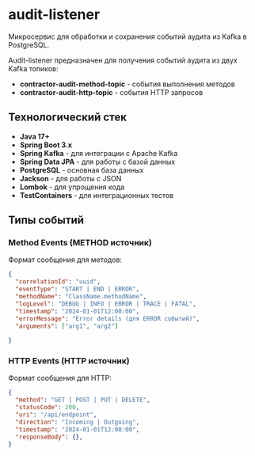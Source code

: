# audit-listener

Микросервис для обработки и сохранения событий аудита из Kafka в PostgreSQL.

Audit-listener предназначен для получения событий аудита из двух Kafka топиков:
- **contractor-audit-method-topic** - события выполнения методов
- **contractor-audit-http-topic** - события HTTP запросов

## Технологический стек

- **Java 17+**
- **Spring Boot 3.x**
- **Spring Kafka** - для интеграции с Apache Kafka
- **Spring Data JPA** - для работы с базой данных
- **PostgreSQL** - основная база данных
- **Jackson** - для работы с JSON
- **Lombok** - для упрощения кода
- **TestContainers** - для интеграционных тестов

## Типы событий

### Method Events (METHOD источник)

Формат сообщения для методов:
```json
{
  "correlationId": "uuid",
  "eventType": "START | END | ERROR",
  "methodName": "ClassName.methodName",
  "logLevel": "DEBUG | INFO | ERROR | TRACE | FATAL",
  "timestamp": "2024-01-01T12:00:00",
  "errorMessage": "Error details (для ERROR событий)",
  "arguments": ["arg1", "arg2"]
  
}
```

### HTTP Events (HTTP источник)

Формат сообщения для HTTP:
```json
{
  "method": "GET | POST | PUT | DELETE",
  "statusCode": 200,
  "uri": "/api/endpoint",
  "direction": "Incoming | Outgoing",
  "timestamp": "2024-01-01T12:00:00",
  "responseBody": {},
}
```